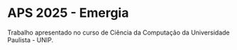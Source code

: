 # APS 2025 - Emergia

Trabalho apresentado no curso de Ciência da Computação da Universidade Paulista - UNIP.
